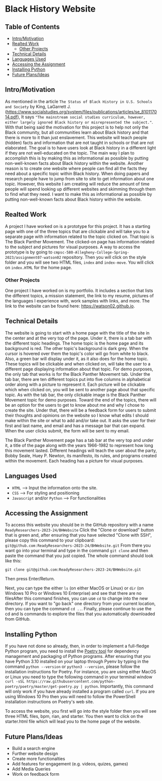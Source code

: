 # Black History Website

## Table of Contents

* [Intro/Motivation](#Intro/Motivation)
* [Realted Work](#Realted-Work)
  + [Other Projects](#Other-Projects)
* [Technical Details](#Technical-Details)
* [Languages Used](#Languages-Used)
* [Accessing the Assignment](#Accessing-the-Assignment)
* [Installing Python](#Installing-Python)
* [Future Plans/Ideas](#Future-Plans/Ideas)

## Intro/Motivation

As mentioned in the article `The Status of Black History in U.S. Schools and Society` by King, LaGarrett J. (https://www.socialstudies.org/system/files/publications/articles/se_810117014.pdf), It says `"The mainstream social studies curriculum, however, either largely ignored Black history or misrepresented the subject."`. With that being said the motivation for this project is to help not only the Black community, but all communities learn about Black history and that there is more to it than just enslavement. This website will teach people (hidden) facts and information that are not taught in schools or that are not elaborated. The goal is to have users look at Black history in a different light if they are not well-educated on the topic. The main way I plan to accomplish this is by making this as informational as possible by putting non-well-known facts about Black history within the website. Another reason is to create one website where people can find all the facts they need about a specific topic within Black history. When doing papers and research people have to jump from site to site to get information about one topic. However, this website I am creating will reduce the amount of time people will spend looking up different websites and skimming through them to find what they need. I want to make this as informational as possible by putting non-well-known facts about Black history within the website.

## Realted Work

A project I have worked on is a prototype for this project. It has a starting page with one of the three topics that are clickable and will take you to a separate page with information related to the topic clicked on. That topic is The Black Panther Movement. The clicked-on page has information related to the subject and pictures for visual purposes. A way to access the prototype is by going to `cmpsc-580-Allegheny-College-Spring-2023/assignment07-watson02` repository. Then you will click on the style folder and you will see two HTML files, `index` and `index-move`. You will click on `index.HTML` for the home page.

### Other Projects

One project I have worked on is my portfolio. It includes a section that lists the different topics, a mission statement, the link to my resume, pictures of the languages I experience with, work samples with links, and more. The link to the website can be found here: https://watson02.github.io.


## Technical Details

The website is going to start with a home page with the title of the site in the center and at the very top of the page. Under it, there is a tab bar with the different topic headings. The home topic is the home page and its background is red. The other topic's background is dark grey. When the cursor is hovered over them the topic's color will go from white to black. Also, a green bar will display under it, as it also does for the home topic. These topics will be clickable and when clicked on, will take the user to a different page displaying information about that topic. For demo purposes, the only tab that works is for the Black Panther Movement tab. Under the tab bar, there are ten different topics put into five columns in alphabetical order along with a picture to represent it. Each picture will be clickable which when clicked on, you will be sent to another page about that specific topic. As with the tab bar, the only clickable image is the Black Panther Movement topic for demo purposes. Toward the end of the topics, there will be an option for the users to get to know about me and why I chose to create the site. Under that, there will be a feedback form for users to submit their thoughts and opinions on the website so I know what edits I should make within the site or what to add and/or take out. It asks the user for their first and last name, and email and has a message bar that can expand. When the user clicks submit, the form will be sent to my email.

The Black Panther Movement page has a tab bar at the very top and under it, a title of the page along with the years 1966-1982 to represent how long this movement lasted. Different headings will teach the user about the party, Bobby Seale, Huey P. Newton, its manifesto, its rules, and programs created within the movement. Each heading has a picture for visual purposes.

## Languages Used

- `HTML` --> Input the information onto the site.
- `CSS` --> For styling and positioning
- `Javascript` and/or `Python` --> For functionalities

## Accessing the Assignment

To access this website you should be in the GitHub repository with a name
`ReadyResearchers-2023-24/BHWebsite`
Click the "Clone or download" button that is green and, after ensuring that you have selected "Clone with SSH", please copy this command to your clipboard:
`git@github.com:ReadyResearchers-2023-24/BHWebsite.git`
From there you want go into your terminal and type in the command `git clone` and then paste the command that you just copied. The whole command should look like this:
```
git clone git@github.com:ReadyResearchers-2023-24/BHWebsite.git
```
Then press Enter/Return.

Next, you can type the either `ls` (on either MacOS or Linux) or `dir` (on Windows 10 Pro or Windows 10 Enterprise) and see that there are no filesAfter this command finishes, you can use `cd` to change into the new directory. If you want to "go back" one directory from your current location, then you can type the command `cd ..`. Finally, please continue to use the cd and ls commands to explore the files that you automatically downloaded from GitHub.

## Installing Python

If you have not done so already, then, in order to implement a full-fledge
Python program, you need to install the [Poetry
tool](https://python-poetry.org/docs/) for dependency management and packaging
of Python programs. After ensuring that you have Python 3.10 installed on your
laptop through Pyenv by typing in the command `python --version` or `python3 --version`, please follow the installation instructions for Poetry.
For instance, you are using either MacOS or Linux you need to type the
following command in your terminal window `curl -sSL
https://raw.githubusercontent.com/python-poetry/poetry/master/get-poetry.py |
python`. Importantly, this command will only work if you have already installed
a program called `curl`. If you are using Windows 10 Pro then you will need to
follow the PowerShell installation instructions on Poetry's web site.

To access the website, you first will go into the style folder then you will see three HTML files, bpm, rian, and starter. You then want to click on the starter.html file which will lead you to the home page of the website.

## Future Plans/Ideas

- Build a search engine
- Further website design
- Create more functionalties
- Add features for engagement (e.g. videos, quizes, games)
- Add Media Queries
- Work on feedback form
